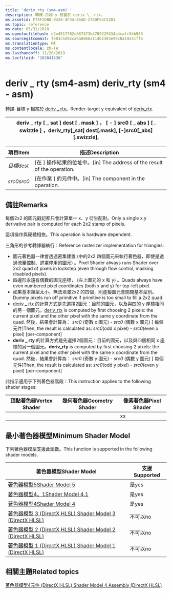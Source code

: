 ```yaml
---
title: 'deriv_rty (sm4-asm) '
description: 轉譯-目標 y 相當於 deriv \_ rtx。
ms.assetid: F78F2DBD-9428-4F34-85AD-276DF54C52D1
ms.topic: reference
ms.date: 05/31/2018
ms.openlocfilehash: d2e4517782c687473b4789229334b4cafc94b989
ms.sourcegitcommit: fe03c5d92ca6a0d66a114b2303e99c0a19241ffb
ms.translationtype: MT
ms.contentlocale: zh-TW
ms.lasthandoff: 11/20/2019
ms.locfileid: "103841636"
---
```

# <a name="deriv_rty-sm4---asm"></a><span data-ttu-id="4b37b-103">deriv \_ rty (sm4-asm) </span><span class="sxs-lookup"><span data-stu-id="4b37b-103">deriv\_rty (sm4 - asm)</span></span>

<span data-ttu-id="4b37b-104">轉譯-目標 y 相當於 [deriv \_ rtx](deriv-rtx--sm4---asm-.md)。</span><span class="sxs-lookup"><span data-stu-id="4b37b-104">Render-target y equivalent of [deriv\_rtx](deriv-rtx--sm4---asm-.md).</span></span>



| <span data-ttu-id="4b37b-105">deriv \_ rty \[ \_ sat \] dest \[ . mask \] ， \[ - \] src0 \[ \_ abs \] \[ . swizzle \] ，</span><span class="sxs-lookup"><span data-stu-id="4b37b-105">deriv\_rty\[\_sat\] dest\[.mask\], \[-\]src0\[\_abs\]\[.swizzle\],</span></span> |
|--------------------------------------------------------------------|



 



| <span data-ttu-id="4b37b-106">項目</span><span class="sxs-lookup"><span data-stu-id="4b37b-106">Item</span></span>                                                            | <span data-ttu-id="4b37b-107">描述</span><span class="sxs-lookup"><span data-stu-id="4b37b-107">Description</span></span>                                                   |
|-----------------------------------------------------------------|---------------------------------------------------------------|
| <span data-ttu-id="4b37b-108"><span id="dest"></span><span id="DEST"></span>*目標*</span><span class="sxs-lookup"><span data-stu-id="4b37b-108"><span id="dest"></span><span id="DEST"></span>*dest*</span></span><br/> | <span data-ttu-id="4b37b-109">\[在 \] 操作結果的位址中。</span><span class="sxs-lookup"><span data-stu-id="4b37b-109">\[in\] The address of the result of the operation.</span></span><br/> |
| <span data-ttu-id="4b37b-110"><span id="src0"></span><span id="SRC0"></span>*src0*</span><span class="sxs-lookup"><span data-stu-id="4b37b-110"><span id="src0"></span><span id="SRC0"></span>*src0*</span></span><br/> | <span data-ttu-id="4b37b-111">\[在作業 \] 的元件中。</span><span class="sxs-lookup"><span data-stu-id="4b37b-111">\[in\] The component in the operation.</span></span><br/>             |



 

## <a name="remarks"></a><span data-ttu-id="4b37b-112">備註</span><span class="sxs-lookup"><span data-stu-id="4b37b-112">Remarks</span></span>

<span data-ttu-id="4b37b-113">每個2x2 的圖元戳記都只會計算單一 x、y 衍生配對。</span><span class="sxs-lookup"><span data-stu-id="4b37b-113">Only a single x,y derivative pair is computed for each 2x2 stamp of pixels.</span></span>

<span data-ttu-id="4b37b-114">這項操作與硬體相依。</span><span class="sxs-lookup"><span data-stu-id="4b37b-114">This operation is hardware dependent.</span></span>

<span data-ttu-id="4b37b-115">三角形的參考轉譯器執行：</span><span class="sxs-lookup"><span data-stu-id="4b37b-115">Reference rasterizer implementation for triangles:</span></span>

-   <span data-ttu-id="4b37b-116">圖元著色器一律會透過密集建置 (中的2x2 四個圖元來執行著色器，即使是透過流量控制、遮罩停用的圖元) 。</span><span class="sxs-lookup"><span data-stu-id="4b37b-116">Pixel Shader always runs Shader over 2x2 quad of pixels in lockstep (even through flow control, masking disabled pixels).</span></span>
-   <span data-ttu-id="4b37b-117">四邊形永遠有偶數的圖元座標， (左上圖元的 x 和 y) 。</span><span class="sxs-lookup"><span data-stu-id="4b37b-117">Quads always have even numbered pixel coordinates (both x and y) for top-left pixel.</span></span>
-   <span data-ttu-id="4b37b-118">如果基本類型太小，無法填滿2x2 的四個，則虛擬圖元會關閉基本型別。</span><span class="sxs-lookup"><span data-stu-id="4b37b-118">Dummy pixels run off primitive if primitive is too small to fill a 2x2 quad.</span></span>
-   <span data-ttu-id="4b37b-119">[deriv \_ rtx](deriv-rtx--sm4---asm-.md) 的計算方式是先選擇2圖元：目前的圖元，以及與四的 y 座標相同的另一個圖元。</span><span class="sxs-lookup"><span data-stu-id="4b37b-119">[deriv\_rtx](deriv-rtx--sm4---asm-.md) is computed by first choosing 2 pixels: the current pixel and the other pixel with the same y coordinate from the quad.</span></span> <span data-ttu-id="4b37b-120">然後，結果會計算為： *src0* (奇數 x 圖元) - *src0* (偶數 x 圖元) \[ 每個元件\]</span><span class="sxs-lookup"><span data-stu-id="4b37b-120">Then, the result is calculated as: *src0*(odd x pixel) - *src0*(even x pixel) \[per-component\]</span></span>
-   <span data-ttu-id="4b37b-121">**deriv \_ rty** 的計算方式是先選擇2個圖元：目前的圖元，以及與四個相同 x 座標的另一個圖元。</span><span class="sxs-lookup"><span data-stu-id="4b37b-121">**deriv\_rty** is computed by first choosing 2 pixels: the current pixel and the other pixel with the same x coordinate from the quad.</span></span> <span data-ttu-id="4b37b-122">然後，結果會計算為： *src0* (奇數 y 圖元) - *src0* (偶數 y 圖元) \[ 每個元件\]</span><span class="sxs-lookup"><span data-stu-id="4b37b-122">Then, the result is calculated as: *src0*(odd y pixel) - *src0*(even y pixel) \[per-component\]</span></span>

<span data-ttu-id="4b37b-123">此指示適用于下列著色器階段：</span><span class="sxs-lookup"><span data-stu-id="4b37b-123">This instruction applies to the following shader stages:</span></span>



| <span data-ttu-id="4b37b-124">頂點著色器</span><span class="sxs-lookup"><span data-stu-id="4b37b-124">Vertex Shader</span></span> | <span data-ttu-id="4b37b-125">幾何著色器</span><span class="sxs-lookup"><span data-stu-id="4b37b-125">Geometry Shader</span></span> | <span data-ttu-id="4b37b-126">像素著色器</span><span class="sxs-lookup"><span data-stu-id="4b37b-126">Pixel Shader</span></span> |
|---------------|-----------------|--------------|
|               |                 | <span data-ttu-id="4b37b-127">x</span><span class="sxs-lookup"><span data-stu-id="4b37b-127">x</span></span>            |



 

## <a name="minimum-shader-model"></a><span data-ttu-id="4b37b-128">最小著色器模型</span><span class="sxs-lookup"><span data-stu-id="4b37b-128">Minimum Shader Model</span></span>

<span data-ttu-id="4b37b-129">下列著色器模型支援此函數。</span><span class="sxs-lookup"><span data-stu-id="4b37b-129">This function is supported in the following shader models.</span></span>



| <span data-ttu-id="4b37b-130">著色器模型</span><span class="sxs-lookup"><span data-stu-id="4b37b-130">Shader Model</span></span>                                              | <span data-ttu-id="4b37b-131">支援</span><span class="sxs-lookup"><span data-stu-id="4b37b-131">Supported</span></span> |
|-----------------------------------------------------------|-----------|
| [<span data-ttu-id="4b37b-132">著色器模型5</span><span class="sxs-lookup"><span data-stu-id="4b37b-132">Shader Model 5</span></span>](d3d11-graphics-reference-sm5.md)        | <span data-ttu-id="4b37b-133">是</span><span class="sxs-lookup"><span data-stu-id="4b37b-133">yes</span></span>       |
| [<span data-ttu-id="4b37b-134">著色器模型4。1</span><span class="sxs-lookup"><span data-stu-id="4b37b-134">Shader Model 4.1</span></span>](dx-graphics-hlsl-sm4.md)              | <span data-ttu-id="4b37b-135">是</span><span class="sxs-lookup"><span data-stu-id="4b37b-135">yes</span></span>       |
| [<span data-ttu-id="4b37b-136">著色器模型4</span><span class="sxs-lookup"><span data-stu-id="4b37b-136">Shader Model 4</span></span>](dx-graphics-hlsl-sm4.md)                | <span data-ttu-id="4b37b-137">是</span><span class="sxs-lookup"><span data-stu-id="4b37b-137">yes</span></span>       |
| [<span data-ttu-id="4b37b-138">著色器模型 3 (DirectX HLSL) </span><span class="sxs-lookup"><span data-stu-id="4b37b-138">Shader Model 3 (DirectX HLSL)</span></span>](dx-graphics-hlsl-sm3.md) | <span data-ttu-id="4b37b-139">不可以</span><span class="sxs-lookup"><span data-stu-id="4b37b-139">no</span></span>        |
| [<span data-ttu-id="4b37b-140">著色器模型 2 (DirectX HLSL) </span><span class="sxs-lookup"><span data-stu-id="4b37b-140">Shader Model 2 (DirectX HLSL)</span></span>](dx-graphics-hlsl-sm2.md) | <span data-ttu-id="4b37b-141">不可以</span><span class="sxs-lookup"><span data-stu-id="4b37b-141">no</span></span>        |
| [<span data-ttu-id="4b37b-142">著色器模型 1 (DirectX HLSL) </span><span class="sxs-lookup"><span data-stu-id="4b37b-142">Shader Model 1 (DirectX HLSL)</span></span>](dx-graphics-hlsl-sm1.md) | <span data-ttu-id="4b37b-143">不可以</span><span class="sxs-lookup"><span data-stu-id="4b37b-143">no</span></span>        |



 

## <a name="related-topics"></a><span data-ttu-id="4b37b-144">相關主題</span><span class="sxs-lookup"><span data-stu-id="4b37b-144">Related topics</span></span>

<dl> <dt>

[<span data-ttu-id="4b37b-145">著色器模型4元件 (DirectX HLSL) </span><span class="sxs-lookup"><span data-stu-id="4b37b-145">Shader Model 4 Assembly (DirectX HLSL)</span></span>](dx-graphics-hlsl-sm4-asm.md)
</dt> </dl>

 

 





